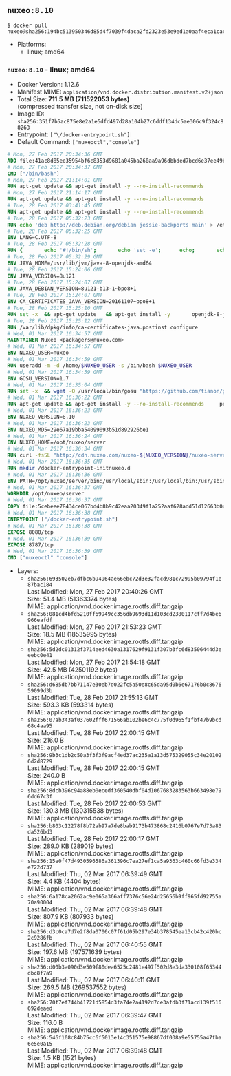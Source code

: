 ## `nuxeo:8.10`

```console
$ docker pull nuxeo@sha256:194bc513950346d85d4f7039f4daca2fd2323e53e9ed1a0aaf4eca1cac45ccd0
```

-	Platforms:
	-	linux; amd64

### `nuxeo:8.10` - linux; amd64

-	Docker Version: 1.12.6
-	Manifest MIME: `application/vnd.docker.distribution.manifest.v2+json`
-	Total Size: **711.5 MB (711522053 bytes)**  
	(compressed transfer size, not on-disk size)
-	Image ID: `sha256:351f7b5ac875e8e2a1e5dfd497d28a104b27c6ddf134dc5ae306c9f324c88263`
-	Entrypoint: `["\/docker-entrypoint.sh"]`
-	Default Command: `["nuxeoctl","console"]`

```dockerfile
# Mon, 27 Feb 2017 20:34:36 GMT
ADD file:41ac8d85ee35954bf6c8353d9681a045ba260aa9a96dbbded7bcd6e37ee49bea in / 
# Mon, 27 Feb 2017 20:34:37 GMT
CMD ["/bin/bash"]
# Mon, 27 Feb 2017 21:14:01 GMT
RUN apt-get update && apt-get install -y --no-install-recommends 		ca-certificates 		curl 		wget 	&& rm -rf /var/lib/apt/lists/*
# Mon, 27 Feb 2017 21:14:17 GMT
RUN apt-get update && apt-get install -y --no-install-recommends 		bzr 		git 		mercurial 		openssh-client 		subversion 				procps 	&& rm -rf /var/lib/apt/lists/*
# Tue, 28 Feb 2017 03:41:45 GMT
RUN apt-get update && apt-get install -y --no-install-recommends 		bzip2 		unzip 		xz-utils 	&& rm -rf /var/lib/apt/lists/*
# Tue, 28 Feb 2017 05:32:23 GMT
RUN echo 'deb http://deb.debian.org/debian jessie-backports main' > /etc/apt/sources.list.d/jessie-backports.list
# Tue, 28 Feb 2017 05:32:25 GMT
ENV LANG=C.UTF-8
# Tue, 28 Feb 2017 05:32:28 GMT
RUN { 		echo '#!/bin/sh'; 		echo 'set -e'; 		echo; 		echo 'dirname "$(dirname "$(readlink -f "$(which javac || which java)")")"'; 	} > /usr/local/bin/docker-java-home 	&& chmod +x /usr/local/bin/docker-java-home
# Tue, 28 Feb 2017 05:32:29 GMT
ENV JAVA_HOME=/usr/lib/jvm/java-8-openjdk-amd64
# Tue, 28 Feb 2017 15:24:06 GMT
ENV JAVA_VERSION=8u121
# Tue, 28 Feb 2017 15:24:07 GMT
ENV JAVA_DEBIAN_VERSION=8u121-b13-1~bpo8+1
# Tue, 28 Feb 2017 15:24:07 GMT
ENV CA_CERTIFICATES_JAVA_VERSION=20161107~bpo8+1
# Tue, 28 Feb 2017 15:25:10 GMT
RUN set -x 	&& apt-get update 	&& apt-get install -y 		openjdk-8-jdk="$JAVA_DEBIAN_VERSION" 		ca-certificates-java="$CA_CERTIFICATES_JAVA_VERSION" 	&& rm -rf /var/lib/apt/lists/* 	&& [ "$JAVA_HOME" = "$(docker-java-home)" ]
# Tue, 28 Feb 2017 15:25:12 GMT
RUN /var/lib/dpkg/info/ca-certificates-java.postinst configure
# Wed, 01 Mar 2017 16:34:57 GMT
MAINTAINER Nuxeo <packagers@nuxeo.com>
# Wed, 01 Mar 2017 16:34:57 GMT
ENV NUXEO_USER=nuxeo
# Wed, 01 Mar 2017 16:34:59 GMT
RUN useradd -m -d /home/$NUXEO_USER -s /bin/bash $NUXEO_USER
# Wed, 01 Mar 2017 16:34:59 GMT
ENV GOSU_VERSION=1.7
# Wed, 01 Mar 2017 16:35:04 GMT
RUN set -x 	&& wget -O /usr/local/bin/gosu "https://github.com/tianon/gosu/releases/download/$GOSU_VERSION/gosu-$(dpkg --print-architecture)" 	&& wget -O /usr/local/bin/gosu.asc "https://github.com/tianon/gosu/releases/download/$GOSU_VERSION/gosu-$(dpkg --print-architecture).asc" 	&& export GNUPGHOME="$(mktemp -d)" 	&& gpg --keyserver ha.pool.sks-keyservers.net --recv-keys B42F6819007F00F88E364FD4036A9C25BF357DD4 	&& gpg --batch --verify /usr/local/bin/gosu.asc /usr/local/bin/gosu 	&& rm -r "$GNUPGHOME" /usr/local/bin/gosu.asc 	&& chmod +x /usr/local/bin/gosu 	&& gosu nobody true
# Wed, 01 Mar 2017 16:36:22 GMT
RUN apt-get update && apt-get install -y --no-install-recommends     perl     locales     pwgen     imagemagick     ffmpeg2theora     ufraw     poppler-utils     libreoffice     libwpd-tools     exiftool     ghostscript  && rm -rf /var/lib/apt/lists/*
# Wed, 01 Mar 2017 16:36:23 GMT
ENV NUXEO_VERSION=8.10
# Wed, 01 Mar 2017 16:36:23 GMT
ENV NUXEO_MD5=29e67a19bba54099093b51d892926be1
# Wed, 01 Mar 2017 16:36:24 GMT
ENV NUXEO_HOME=/opt/nuxeo/server
# Wed, 01 Mar 2017 16:36:34 GMT
RUN curl -fsSL "http://cdn.nuxeo.com/nuxeo-${NUXEO_VERSION}/nuxeo-server-${NUXEO_VERSION}-tomcat.zip" -o /tmp/nuxeo-distribution-tomcat.zip     && echo "$NUXEO_MD5 /tmp/nuxeo-distribution-tomcat.zip" | md5sum -c -     && mkdir -p /tmp/nuxeo-distribution $(dirname $NUXEO_HOME)     && unzip -q -d /tmp/nuxeo-distribution /tmp/nuxeo-distribution-tomcat.zip     && DISTDIR=$(/bin/ls /tmp/nuxeo-distribution | head -n 1)     && mv /tmp/nuxeo-distribution/$DISTDIR $NUXEO_HOME     && sed -i -e "s/^org.nuxeo.distribution.package.*/org.nuxeo.distribution.package=docker/" $NUXEO_HOME/templates/common/config/distribution.properties     && rm -rf /tmp/nuxeo-distribution*     && chmod +x $NUXEO_HOME/bin/*ctl $NUXEO_HOME/bin/*.sh
# Wed, 01 Mar 2017 16:36:35 GMT
RUN mkdir /docker-entrypoint-initnuxeo.d
# Wed, 01 Mar 2017 16:36:36 GMT
ENV PATH=/opt/nuxeo/server/bin:/usr/local/sbin:/usr/local/bin:/usr/sbin:/usr/bin:/sbin:/bin
# Wed, 01 Mar 2017 16:36:37 GMT
WORKDIR /opt/nuxeo/server
# Wed, 01 Mar 2017 16:36:37 GMT
COPY file:5cebeee78434ce067bd4b8b9c42eaa20349f1a252aaf628add51d12663b04917 in / 
# Wed, 01 Mar 2017 16:36:38 GMT
ENTRYPOINT ["/docker-entrypoint.sh"]
# Wed, 01 Mar 2017 16:36:38 GMT
EXPOSE 8080/tcp
# Wed, 01 Mar 2017 16:36:39 GMT
EXPOSE 8787/tcp
# Wed, 01 Mar 2017 16:36:39 GMT
CMD ["nuxeoctl" "console"]
```

-	Layers:
	-	`sha256:693502eb7dfbc6b94964ae66ebc72d3e32facd981c72995b09794f1e87bac184`  
		Last Modified: Mon, 27 Feb 2017 20:40:26 GMT  
		Size: 51.4 MB (51363374 bytes)  
		MIME: application/vnd.docker.image.rootfs.diff.tar.gzip
	-	`sha256:081cd4bfd5210ff69949cc356db9693d11d103cd2380117cff7d4be6966eafdf`  
		Last Modified: Mon, 27 Feb 2017 21:53:23 GMT  
		Size: 18.5 MB (18535995 bytes)  
		MIME: application/vnd.docker.image.rootfs.diff.tar.gzip
	-	`sha256:5d2dc01312f3714eed4630a1317629f9131f307b3fc6d83506444d3eeebc0e41`  
		Last Modified: Mon, 27 Feb 2017 21:54:18 GMT  
		Size: 42.5 MB (42501192 bytes)  
		MIME: application/vnd.docker.image.rootfs.diff.tar.gzip
	-	`sha256:d685db7bb71147e30eb7d022fc5a50e8c65da95d0b6e67176b0c867659099d3b`  
		Last Modified: Tue, 28 Feb 2017 21:55:13 GMT  
		Size: 593.3 KB (593314 bytes)  
		MIME: application/vnd.docker.image.rootfs.diff.tar.gzip
	-	`sha256:07ab343af037602fff671566ab102be6c4c775f0d965f1fbf47b9bcd68c4aa95`  
		Last Modified: Tue, 28 Feb 2017 22:00:15 GMT  
		Size: 216.0 B  
		MIME: application/vnd.docker.image.rootfs.diff.tar.gzip
	-	`sha256:9b3c1db2c50a3f3f3f9acf4ed37ac235a1a13d575329055c34e201026d2d8729`  
		Last Modified: Tue, 28 Feb 2017 22:00:15 GMT  
		Size: 240.0 B  
		MIME: application/vnd.docker.image.rootfs.diff.tar.gzip
	-	`sha256:8dcb396c94a88eb0ecedf360540dbf04d1067683283563b663498e796dd67c3f`  
		Last Modified: Tue, 28 Feb 2017 22:00:53 GMT  
		Size: 130.3 MB (130315538 bytes)  
		MIME: application/vnd.docker.image.rootfs.diff.tar.gzip
	-	`sha256:b803c12278f8b72ab97a7de8bab9173b473868c2416b0767e7d73a83da526bd3`  
		Last Modified: Tue, 28 Feb 2017 22:00:17 GMT  
		Size: 289.0 KB (289019 bytes)  
		MIME: application/vnd.docker.image.rootfs.diff.tar.gzip
	-	`sha256:15e0f47d4930596586a361396c7ea27ef1ca5a9363c460c66fd3e334e722d737`  
		Last Modified: Thu, 02 Mar 2017 06:39:49 GMT  
		Size: 4.4 KB (4404 bytes)  
		MIME: application/vnd.docker.image.rootfs.diff.tar.gzip
	-	`sha256:6a178ca2062ac9e065a366aff7376c56e24d25656b9ff965fd92755a70a90004`  
		Last Modified: Thu, 02 Mar 2017 06:39:48 GMT  
		Size: 807.9 KB (807933 bytes)  
		MIME: application/vnd.docker.image.rootfs.diff.tar.gzip
	-	`sha256:d3c0ca7d7e2f8da0706c07f61d05b297e34b378545ea13cb42c420bc2c9286fb`  
		Last Modified: Thu, 02 Mar 2017 06:40:55 GMT  
		Size: 197.6 MB (197571639 bytes)  
		MIME: application/vnd.docker.image.rootfs.diff.tar.gzip
	-	`sha256:d00b3a090d3e509f80dea6525c2481e497f502d8e3da330108f65344dbc8f7a9`  
		Last Modified: Thu, 02 Mar 2017 06:40:11 GMT  
		Size: 269.5 MB (269537552 bytes)  
		MIME: application/vnd.docker.image.rootfs.diff.tar.gzip
	-	`sha256:70f7ef744b41721d5854d3fa74e2a4192d7ce3afdb3f71acd139f516692deaed`  
		Last Modified: Thu, 02 Mar 2017 06:39:47 GMT  
		Size: 116.0 B  
		MIME: application/vnd.docker.image.rootfs.diff.tar.gzip
	-	`sha256:546f108c84b75cc6f5013e14c351575e98867df038a9e55755a47fba6e5e0a15`  
		Last Modified: Thu, 02 Mar 2017 06:39:48 GMT  
		Size: 1.5 KB (1521 bytes)  
		MIME: application/vnd.docker.image.rootfs.diff.tar.gzip
